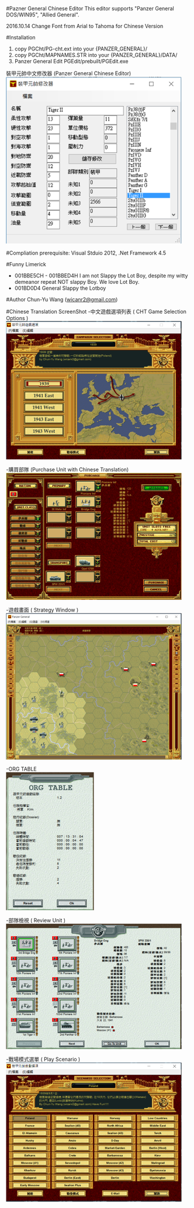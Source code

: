 #Pazner General Chinese Editor
This editor supports "Panzer General DOS/WIN95", "Allied General".

2016.10.14
Change Font from Arial to Tahoma for Chinese Version

#Installation
1. copy PGCht/PG-cht.ext into your {PANZER_GENERAL}/
2. copy PGCht/MAPNAMES.STR into your {PANZER_GENERAL}/DATA/
3. Panzer General Edit PGEdit/prebuilt/PGEdit.exe

裝甲元帥中文修改器 (Panzer General Chinese Editor)<br>
<img src="/images/screenshot7.png?raw=true" width="480" alt="裝甲元帥中文修改器" title="裝甲元帥中文修改器">

#Compliation
prerequisite: Visual Stduio 2012, .Net Framework 4.5

#Funny Limerick 
* 001BBE5CH - 001BBED4H
I am not Slappy the Lot Boy, despite my witty demeanor repeat NOT slappy Boy. We love Lot Boy.
* 001BD0D4 
General Slappy the Lotboy

#Author
Chun-Yu Wang (wicanr2@gmail.com)

#Chinese Translation ScreenShot
-中文遊戲選項列表 ( CHT Game Selection Options )<br>
 <img src="/images/screenshot1.png?raw=true" width="480" alt="中文遊戲選項列表" title="中文遊戲選項列表">

-購買部隊 (Purchase Unit with Chinese Translation)<br>
 <img src="/images/screenshot2.png?raw=true" width="480" alt="購買部隊" title="購買部隊">

-遊戲畫面 ( Strategy Window )<br>
 <img src="/images/screenshot3.png?raw=true" width="480" alt="遊戲畫面" title="遊戲畫面">

-ORG TABLE<br>
 <img src="/images/screenshot4.png?raw=true" width="240" alt="ORG TABLE" title="ORG TABLE">

-部隊檢視 ( Review Unit )<br>
 <img src="/images/screenshot5.png?raw=true" width="480" alt="部隊檢視" title="部隊檢視">

-戰場模式選單 ( Play Scenario )<br>
 <img src="/images/screenshot6.png?raw=true" width="480" alt="戰場模式選單" title="戰場模式選單">

